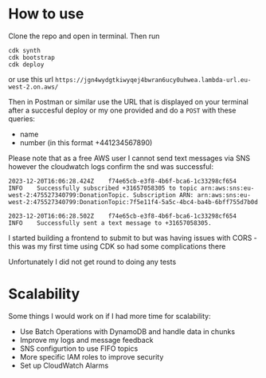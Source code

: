 # How to use

Clone the repo and open in terminal. Then run

```
cdk synth
cdk bootstrap
cdk deploy
```

or use this url `https://jgn4wydgtkiwyqej4bwran6ucy0uhwea.lambda-url.eu-west-2.on.aws/`

Then in Postman or similar use the URL that is displayed on your terminal after a succesful deploy or my one provided and do a `POST` with these queries:
* name
* number (in this format +441234567890)

Please note that as a free AWS user I cannot send text messages via SNS however the cloudwatch logs confirm the snd was successful:

```
2023-12-20T16:06:28.424Z	f74e65cb-e3f8-4b6f-bca6-1c33298cf654	INFO	Successfully subscribed +31657058305 to topic arn:aws:sns:eu-west-2:475527340799:DonationTopic. Subscription ARN: arn:aws:sns:eu-west-2:475527340799:DonationTopic:7f5e11f4-5a5c-4bc4-ba4b-6bff755d7b0d
```

```
2023-12-20T16:06:28.502Z	f74e65cb-e3f8-4b6f-bca6-1c33298cf654	INFO	Successfully sent a text message to +31657058305.
```

I started building a frontend to submit to but was having issues with CORS - this was my first time using CDK so had some complications there

Unfortunately I did not get round to doing any tests

# Scalability

Some things I would work on if I had more time for scalability:

- Use Batch Operations with DynamoDB and handle data in chunks
- Improve my logs and message feedback
- SNS configurtion to use FIFO topics
- More specific IAM roles to improve security
- Set up CloudWatch Alarms
